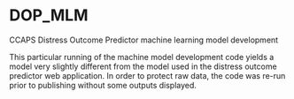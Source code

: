 # DOP_MLM
CCAPS Distress Outcome Predictor machine learning model development

This particular running of the machine model development code yields a model very slightly different from the model used in the distress outcome predictor web application.  In order to protect raw data, the code was re-run prior to publishing without some outputs displayed.
